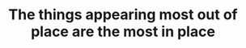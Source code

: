 ---
layout: musing
title: "The things appearing most out of place are the most in place"
description: "bio"
category: musing

---